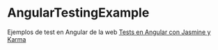 # AngularTestingExample

Ejemplos de test en Angular de la web [Tests en Angular con Jasmine y Karma](https://chuidiang.org/index.php?title=Angular_tests_con_Jasmine_y_Karma)

